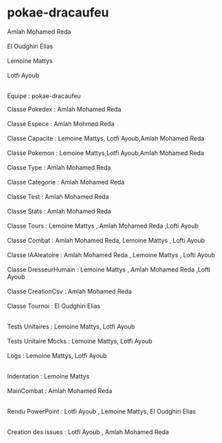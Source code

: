 # pokae-dracaufeu
Amlah Mohamed Reda <br></br> 
El Oudghiri Elias <br></br> 
Lemoine Mattys <br></br> 
Lotfi Ayoub <br></br> 


Equipe : pokae-dracaufeu


Classe Pokedex : Amlah Mohamed Reda <br></br> 
Classe Espece  : Amlah Mohmed Reda <br></br> 
Classe Capacite : Lemoine Mattys, Lotfi Ayoub,Amlah Mohamed Reda <br></br> 
Classe Pokemon :  Lemoine Mattys,Lotfi Ayoub,Amlah Mohamed Reda <br></br> 
Classe Type : Amlah Mohamed Reda <br></br> 
Classe Categorie : Amlah Mohamed Reda <br></br> 
Classe Test : Amlah Mohamed Reda <br></br> 
Classe Stats : Amlah Mohamed Reda <br></br> 
Classe Tours : Lemoine Mattys , Amlah Mohamed Reda ,Lofti Ayoub <br></br>
Classe Combat : Amlah Mohamed Reda, Lemoine Mattys , Lofti Ayoub <br></br> 
Classe IAAleatoire : Amlah Mohamed Reda , Lemoine Mattys , Lofti Ayoub <br></br> 
Classe DresseurHumain : Lemoine Mattys ,  Amlah Mohamed Reda ,Lofti Ayoub <br></br> 
Classe CreationCsv : Amlah Mohamed Reda <br></br>
Classe Tournoi : El Oudghiri Elias <br></br> 

Tests Unitaires : Lemoine Mattys, Lotfi Ayoub <br></br> 
Tests Unitaire Mocks : Lemoine Mattys, Lotfi Ayoub <br></br> 
Logs :  Lemoine Mattys, Lotfi Ayoub <br></br> 

Indentation : Lemoine Mattys <br></br> 
MainCombat : Amlah Mohamed Reda <br></br> 

Rendu PowerPoint :  Lotfi Ayoub , Lemoine Mattys, El Oudghiri Elias <br></br> 

Creation des issues : Lotfi Ayoub , Amlah Mohamed Reda <br></br> 




